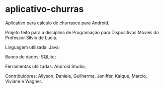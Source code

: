 # aplicativo-churras
Aplicativo para cálculo de churrasco para Android.

Projeto feito para a disciplina de Programação para Dispositivos Móveis do Professor Silvio de Lucia.

Linguagem utilizada: Java;

Banco de dados: SQLite;

Ferramentas utilizadas: Android Studio;

Contribuidores: Allyson, Daniele, Guilherme, Jeniffer, Kaique, Marcio, Viviane e Wagner.

